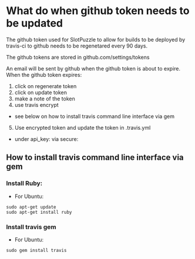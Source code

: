# What do when github token needs to be updated

The github token used for SlotPuzzle to allow for builds to be deployed
by travis-ci to github needs to be regenetared every 90 days.

The github tokens are stored in github.com/settings/tokens

An email will be sent by github when the github token is about to expire. 
When the github token expires:
  1. click on regenerate token
  2. click on update token
  3. make a note of the token
  4. use travis encrypt <regenerated github token>
  * see below on how to install travis command line interface via gem
  5. Use encrypted token and update the token in .travis.yml
  * under api_key: via secure:

## How to install travis command line interface via gem

### Install Ruby:
  * For Ubuntu:
  ```
  sudo apt-get update
  sudo apt-get install ruby
  ```
### Install travis gem
  * For Ubuntu:
  ```
  sudo gem install travis
  ```

